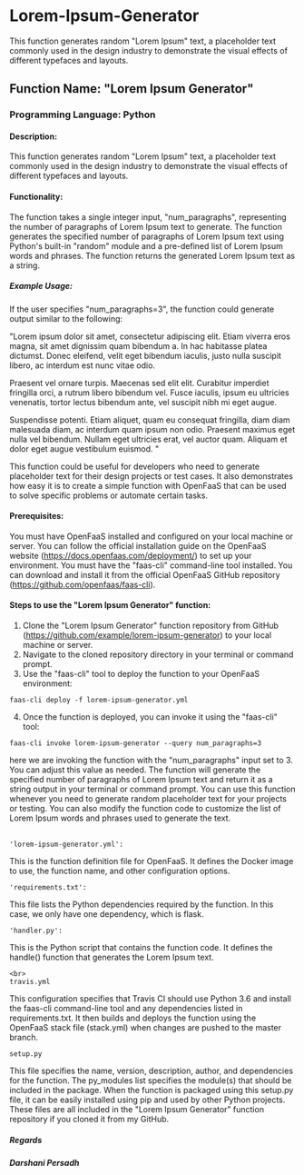 # Lorem-Ipsum-Generator
This function generates random "Lorem Ipsum" text, a placeholder text commonly used in the design industry to demonstrate the visual effects of different typefaces and layouts.

## Function Name: "Lorem Ipsum Generator"
### Programming Language: Python

#### Description:
This function generates random "Lorem Ipsum" text, a placeholder text commonly used in the design industry to demonstrate the visual effects of different typefaces and layouts.

#### Functionality:

The function takes a single integer input, "num_paragraphs", representing the number of paragraphs of Lorem Ipsum text to generate.
The function generates the specified number of paragraphs of Lorem Ipsum text using Python's built-in "random" module and a pre-defined list of Lorem Ipsum words and phrases.
The function returns the generated Lorem Ipsum text as a string.

##### Example Usage:
If the user specifies "num_paragraphs=3", the function could generate output similar to the following:

"Lorem ipsum dolor sit amet, consectetur adipiscing elit. Etiam viverra eros magna, sit amet dignissim quam bibendum a. In hac habitasse platea dictumst. Donec eleifend, velit eget bibendum iaculis, justo nulla suscipit libero, ac interdum est nunc vitae odio.

Praesent vel ornare turpis. Maecenas sed elit elit. Curabitur imperdiet fringilla orci, a rutrum libero bibendum vel. Fusce iaculis, ipsum eu ultricies venenatis, tortor lectus bibendum ante, vel suscipit nibh mi eget augue.

Suspendisse potenti. Etiam aliquet, quam eu consequat fringilla, diam diam malesuada diam, ac interdum quam ipsum non odio. Praesent maximus eget nulla vel bibendum. Nullam eget ultricies erat, vel auctor quam. Aliquam et dolor eget augue vestibulum euismod. "

This function could be useful for developers who need to generate placeholder text for their design projects or test cases. It also demonstrates how easy it is to create a simple function with OpenFaaS that can be used to solve specific problems or automate certain tasks.

#### Prerequisites:

You must have OpenFaaS installed and configured on your local machine or server. You can follow the official installation guide on the OpenFaaS website (https://docs.openfaas.com/deployment/) to set up your environment.
You must have the "faas-cli" command-line tool installed. You can download and install it from the official OpenFaaS GitHub repository (https://github.com/openfaas/faas-cli).

#### Steps to use the "Lorem Ipsum Generator" function:

1. Clone the "Lorem Ipsum Generator" function repository from GitHub (https://github.com/example/lorem-ipsum-generator) to your local machine or server.
2. Navigate to the cloned repository directory in your terminal or command prompt.
3. Use the "faas-cli" tool to deploy the function to your OpenFaaS environment:

```
faas-cli deploy -f lorem-ipsum-generator.yml
```
4. Once the function is deployed, you can invoke it using the "faas-cli" tool:

```
faas-cli invoke lorem-ipsum-generator --query num_paragraphs=3
```

here we are invoking the function with the "num_paragraphs" input set to 3. You can adjust this value as needed.
The function will generate the specified number of paragraphs of Lorem Ipsum text and return it as a string output in your terminal or command prompt.
You can use this function whenever you need to generate random placeholder text for your projects or testing. You can also modify the function code to customize the list of Lorem Ipsum words and phrases used to generate the text.
<br>
<br>
```
'lorem-ipsum-generator.yml': 
```
This is the function definition file for OpenFaaS. It defines the Docker image to use, the function name, and other configuration options. 
<br>
```
'requirements.txt': 
```
This file lists the Python dependencies required by the function. In this case, we only have one dependency, which is flask. 
<br>
```
'handler.py': 
```
This is the Python script that contains the function code. It defines the handle() function that generates the Lorem Ipsum text. 
```
<br>
travis.yml
```
This configuration specifies that Travis CI should use Python 3.6 and install the faas-cli command-line tool and any dependencies listed in requirements.txt. It then builds and deploys the function using the OpenFaaS stack file (stack.yml) when changes are pushed to the master branch.
<br>
```
setup.py
```
This file specifies the name, version, description, author, and dependencies for the function. The py_modules list specifies the module(s) that should be included in the package. When the function is packaged using this setup.py file, it can be easily installed using pip and used by other Python projects.
<br>
These files are all included in the "Lorem Ipsum Generator" function repository if you cloned it from my GitHub.
<br>

##### Regards
##### Darshani Persadh 
